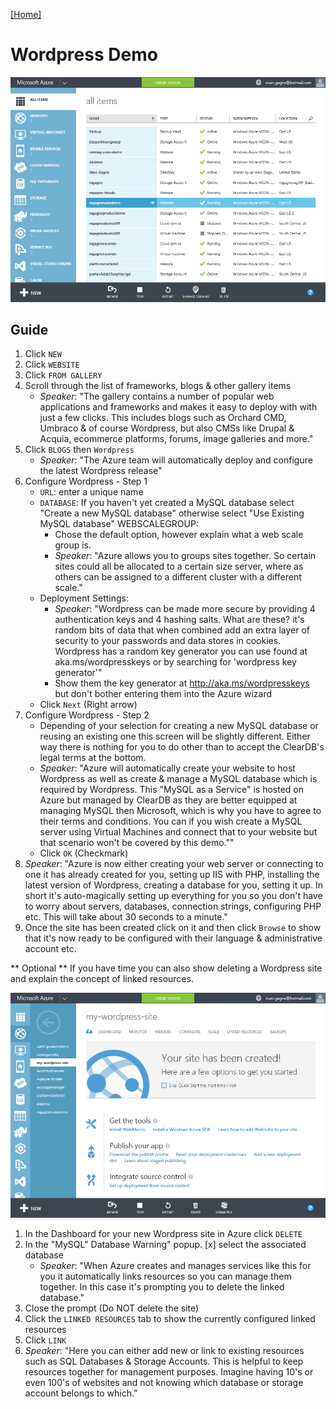 [[Home]](../../README.html)

# Wordpress Demo

![Create a Wordpress Site](assets/websites-wordpress-create.gif)

## Guide

1. Click `NEW`
1. Click `WEBSITE`
1. Click `FROM GALLERY`
1. Scroll through the list of frameworks, blogs & other gallery items
	* *Speaker*: "The gallery contains a number of popular web applications and frameworks and makes it easy to deploy with with just a few clicks. This includes blogs such as Orchard CMD, Umbraco & of course Wordpress, but also CMSs like Drupal & Acquia, ecommerce platforms, forums, image galleries and more."
1. Click `BLOGS` then `Wordpress`
	* *Speaker*: "The Azure team will automatically deploy and configure the latest Wordpress release"
1. Configure Wordpress - Step 1
	* `URL`: enter a unique name
	* `DATABASE`: If you haven't yet created a MySQL database select "Create a new MySQL database" otherwise select "Use Existing MySQL database"
	WEBSCALEGROUP:
		* Chose the default option, however explain what a web scale group is.
		* *Speaker*: "Azure allows you to groups sites together. So certain sites could all be allocated to a certain size server, where as others can be assigned to a different cluster with a different scale."
	* Deployment Settings:
		* *Speaker*: "Wordpress can be made more secure by providing 4 authentication keys and 4 hashing salts. What are these? it's random bits of data that when combined add an extra layer of security to your passwords and data stores in cookies. Wordpress has a random key generator you can use found at aka.ms/wordpresskeys or by searching for 'wordpress key generator'"
		* Show them the key generator at http://aka.ms/wordpresskeys but don't bother entering them into the Azure wizard
	* Click `Next` (Right arrow)
1. Configure Wordpress - Step 2
	* Depending of your selection for creating a new MySQL database or reusing an existing one this screen will be slightly different. Either way there is nothing for you to do other than to accept the ClearDB's legal terms at the bottom.
	* *Speaker*: "Azure will automatically create your website to host Wordpress as well as create & manage a MySQL database which is required by Wordpress. This "MySQL as a Service" is hosted on Azure but managed by ClearDB as they are better equipped at managing MySQL then Microsoft, which is why you have to agree to their terms and conditions. You can if you wish create a MySQL server using Virtual Machines and connect that to your website but that scenario won't be covered by this demo.""
	* Click `OK` (Checkmark)
1. *Speaker*: "Azure is now either creating your web server or connecting to one it has already created for you, setting up IIS with PHP, installing the latest version of Wordpress, creating a database for you, setting it up. In short it's auto-magically setting up everything for you so you don't have to worry about servers, databases, connection strings, configuring PHP etc. This will take about 30 seconds to a minute."
1. Once the site has been created click on it and then click `Browse` to show that it's now ready to be configured with their language & administrative account etc.

** Optional **
If you have time you can also show deleting a Wordpress site and explain the concept of linked resources.

![Deleting a websites & managing linked resources](./assets/websites-wordpress-linked-resources.gif)

1. In the Dashboard for your new Wordpress site in Azure click `DELETE`
1. In the "MySQL" Database Warning" popup. [x] select the associated database
	* *Speaker*: "When Azure creates and manages services like this for you it automatically links resources so you can manage them together. In this case it's prompting you to delete the linked database."
1. Close the prompt (Do NOT delete the site)
1. Click the `LINKED RESOURCES` tab to show the currently configured linked resources
1. Click `LINK` 
1. *Speaker*: "Here you can either add new or link to existing resources such as SQL Databases & Storage Accounts. This is helpful to keep resources together for management purposes. Imagine having 10's or even 100's of websites and not knowing which database or storage account belongs to which."
